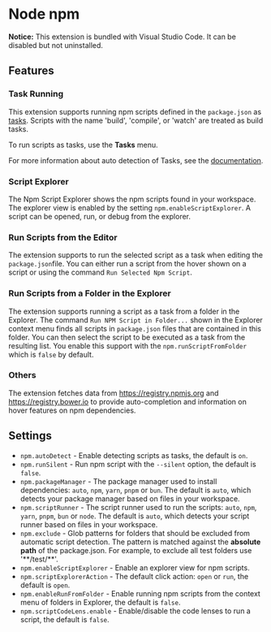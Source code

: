# Node npm

**Notice:** This extension is bundled with Visual Studio Code. It can be disabled but not uninstalled.

## Features

### Task Running

This extension supports running npm scripts defined in the `package.json` as [tasks](https://code.visualstudio.com/docs/editor/tasks). Scripts with the name 'build', 'compile', or 'watch'
are treated as build tasks.

To run scripts as tasks, use the **Tasks** menu.

For more information about auto detection of Tasks, see the [documentation](https://code.visualstudio.com/Docs/editor/tasks#_task-autodetection).

### Script Explorer

The Npm Script Explorer shows the npm scripts found in your workspace. The explorer view is enabled by the setting `npm.enableScriptExplorer`. A script can be opened, run, or debug from the explorer.

### Run Scripts from the Editor

The extension supports to run the selected script as a task when editing the `package.json`file. You can either run a script from
the hover shown on a script or using the command `Run Selected Npm Script`.

### Run Scripts from a Folder in the Explorer

The extension supports running a script as a task from a folder in the Explorer. The command  `Run NPM Script in Folder...` shown in the Explorer context menu finds all scripts in `package.json` files that are contained in this folder. You can then select the script to be executed as a task from the resulting list. You enable this support with the `npm.runScriptFromFolder` which is `false` by default.

### Others

The extension fetches data from <https://registry.npmjs.org> and <https://registry.bower.io> to provide auto-completion and information on hover features on npm dependencies.

## Settings

- `npm.autoDetect` - Enable detecting scripts as tasks, the default is `on`.
- `npm.runSilent` - Run npm script with the `--silent` option, the default is `false`.
- `npm.packageManager` - The package manager used to install dependencies: `auto`, `npm`, `yarn`, `pnpm` or `bun`. The default is `auto`, which detects your package manager based on files in your workspace.
- `npm.scriptRunner` - The script runner used to run the scripts: `auto`, `npm`, `yarn`, `pnpm`, `bun` or `node`. The default is `auto`, which detects your script runner based on files in your workspace.
- `npm.exclude` - Glob patterns for folders that should be excluded from automatic script detection. The pattern is matched against the **absolute path** of the package.json. For example, to exclude all test folders use '&ast;&ast;/test/&ast;&ast;'.
- `npm.enableScriptExplorer` - Enable an explorer view for npm scripts.
- `npm.scriptExplorerAction` - The default click action: `open` or `run`, the default is `open`.
- `npm.enableRunFromFolder` - Enable running npm scripts from the context menu of folders in Explorer, the default is `false`.
- `npm.scriptCodeLens.enable` - Enable/disable the code lenses to run a script, the default is `false`.
